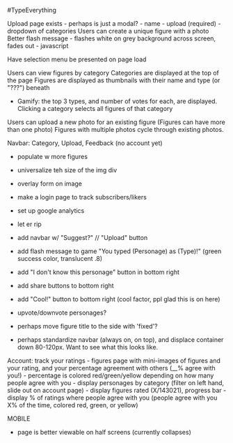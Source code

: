 #TypeEverything

Upload page exists - perhaps is just a modal?
	- name
	- upload (required)
	- dropdown of categories
Users can create a unique figure with a photo
Better flash message - flashes white on grey background across screen, fades out - javascript

Have selection menu be presented on page load



Users can view figures by category
Categories are displayed at the top of the page
Figures are displayed as thumbnails with their name and type (or "???") beneath
  - Gamify: the top 3 types, and number of votes for each, are displayed.
Clicking a category selects all figures of that category

Users can upload a new photo for an existing figure (Figures can have more than one photo)
Figures with multiple photos cycle through existing photos.

Navbar: Category, Upload, Feedback (no account yet)

- populate w more figures
- universalize teh size of the img div
- overlay form on image
- make a login page to track subscribers/likers
- set up google analytics
- let er rip

- add navbar w/ "Suggest?" // "Upload" button
- add flash message to game "You typed (Personage) as (Type)!" (green success color, translucent .8)
- add "I don't know this personage" button in bottom right
- add share buttons to bottom right
- add "Cool!" button to bottom right (cool factor, ppl glad this is on here)
- upvote/downvote personages?

- perhaps move figure title to the side with 'fixed'?
- perhaps standardize navbar (always on, on top), and displace container down 80-120px. Want to see what this looks like.


Account: track your ratings
	- figures page with mini-images of figures and your rating, and your percentage agreement with others (__% agree with you!)
	- percentage is colored red/green/yellow depending on how many people agree with you
	- display personages by category (filter on left hand, slide out on account page)
	- display figures rated (X/143021), progress bar
	- display % of ratings where people agree with you (people agree with you X% of the time, colored red, green, or yellow)


MOBILE
- page is better viewable on half screens (currently collapses)


